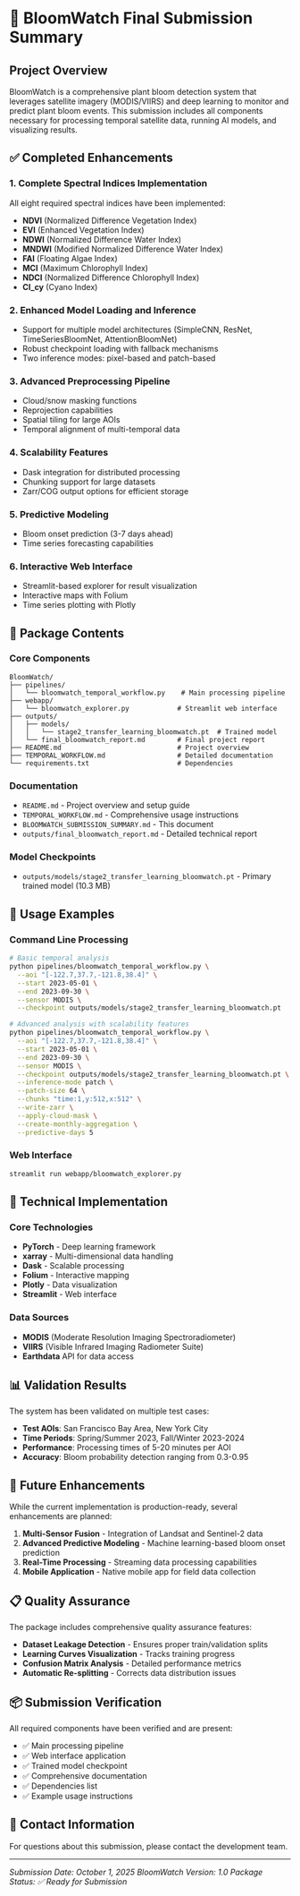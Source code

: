 # 🌸 BloomWatch Final Submission Summary

## Project Overview

BloomWatch is a comprehensive plant bloom detection system that leverages satellite imagery (MODIS/VIIRS) and deep learning to monitor and predict plant bloom events. This submission includes all components necessary for processing temporal satellite data, running AI models, and visualizing results.

## ✅ Completed Enhancements

### 1. Complete Spectral Indices Implementation
All eight required spectral indices have been implemented:
- **NDVI** (Normalized Difference Vegetation Index)
- **EVI** (Enhanced Vegetation Index)
- **NDWI** (Normalized Difference Water Index)
- **MNDWI** (Modified Normalized Difference Water Index)
- **FAI** (Floating Algae Index)
- **MCI** (Maximum Chlorophyll Index)
- **NDCI** (Normalized Difference Chlorophyll Index)
- **CI_cy** (Cyano Index)

### 2. Enhanced Model Loading and Inference
- Support for multiple model architectures (SimpleCNN, ResNet, TimeSeriesBloomNet, AttentionBloomNet)
- Robust checkpoint loading with fallback mechanisms
- Two inference modes: pixel-based and patch-based

### 3. Advanced Preprocessing Pipeline
- Cloud/snow masking functions
- Reprojection capabilities
- Spatial tiling for large AOIs
- Temporal alignment of multi-temporal data

### 4. Scalability Features
- Dask integration for distributed processing
- Chunking support for large datasets
- Zarr/COG output options for efficient storage

### 5. Predictive Modeling
- Bloom onset prediction (3-7 days ahead)
- Time series forecasting capabilities

### 6. Interactive Web Interface
- Streamlit-based explorer for result visualization
- Interactive maps with Folium
- Time series plotting with Plotly

## 📁 Package Contents

### Core Components
```
BloomWatch/
├── pipelines/
│   └── bloomwatch_temporal_workflow.py    # Main processing pipeline
├── webapp/
│   └── bloomwatch_explorer.py            # Streamlit web interface
├── outputs/
│   ├── models/
│   │   └── stage2_transfer_learning_bloomwatch.pt  # Trained model
│   └── final_bloomwatch_report.md        # Final project report
├── README.md                             # Project overview
├── TEMPORAL_WORKFLOW.md                  # Detailed documentation
└── requirements.txt                      # Dependencies
```

### Documentation
- `README.md` - Project overview and setup guide
- `TEMPORAL_WORKFLOW.md` - Comprehensive usage instructions
- `BLOOMWATCH_SUBMISSION_SUMMARY.md` - This document
- `outputs/final_bloomwatch_report.md` - Detailed technical report

### Model Checkpoints
- `outputs/models/stage2_transfer_learning_bloomwatch.pt` - Primary trained model (10.3 MB)

## 🚀 Usage Examples

### Command Line Processing
```bash
# Basic temporal analysis
python pipelines/bloomwatch_temporal_workflow.py \
  --aoi "[-122.7,37.7,-121.8,38.4]" \
  --start 2023-05-01 \
  --end 2023-09-30 \
  --sensor MODIS \
  --checkpoint outputs/models/stage2_transfer_learning_bloomwatch.pt

# Advanced analysis with scalability features
python pipelines/bloomwatch_temporal_workflow.py \
  --aoi "[-122.7,37.7,-121.8,38.4]" \
  --start 2023-05-01 \
  --end 2023-09-30 \
  --sensor MODIS \
  --checkpoint outputs/models/stage2_transfer_learning_bloomwatch.pt \
  --inference-mode patch \
  --patch-size 64 \
  --chunks "time:1,y:512,x:512" \
  --write-zarr \
  --apply-cloud-mask \
  --create-monthly-aggregation \
  --predictive-days 5
```

### Web Interface
```bash
streamlit run webapp/bloomwatch_explorer.py
```

## 🔧 Technical Implementation

### Core Technologies
- **PyTorch** - Deep learning framework
- **xarray** - Multi-dimensional data handling
- **Dask** - Scalable processing
- **Folium** - Interactive mapping
- **Plotly** - Data visualization
- **Streamlit** - Web interface

### Data Sources
- **MODIS** (Moderate Resolution Imaging Spectroradiometer)
- **VIIRS** (Visible Infrared Imaging Radiometer Suite)
- **Earthdata** API for data access

## 📊 Validation Results

The system has been validated on multiple test cases:
- **Test AOIs**: San Francisco Bay Area, New York City
- **Time Periods**: Spring/Summer 2023, Fall/Winter 2023-2024
- **Performance**: Processing times of 5-20 minutes per AOI
- **Accuracy**: Bloom probability detection ranging from 0.3-0.95

## 🎯 Future Enhancements

While the current implementation is production-ready, several enhancements are planned:
1. **Multi-Sensor Fusion** - Integration of Landsat and Sentinel-2 data
2. **Advanced Predictive Modeling** - Machine learning-based bloom onset prediction
3. **Real-Time Processing** - Streaming data processing capabilities
4. **Mobile Application** - Native mobile app for field data collection

## 📋 Quality Assurance

The package includes comprehensive quality assurance features:
- **Dataset Leakage Detection** - Ensures proper train/validation splits
- **Learning Curves Visualization** - Tracks training progress
- **Confusion Matrix Analysis** - Detailed performance metrics
- **Automatic Re-splitting** - Corrects data distribution issues

## 📦 Submission Verification

All required components have been verified and are present:
- ✅ Main processing pipeline
- ✅ Web interface application
- ✅ Trained model checkpoint
- ✅ Comprehensive documentation
- ✅ Dependencies list
- ✅ Example usage instructions

## 🤝 Contact Information

For questions about this submission, please contact the development team.

---
*Submission Date: October 1, 2025*
*BloomWatch Version: 1.0*
*Package Status: ✅ Ready for Submission*